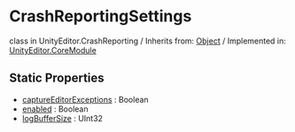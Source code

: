 # CrashReportingSettings
class in UnityEditor.CrashReporting
 / Inherits from: <a href="https://docs.unity3d.com/6000.1/Documentation/ScriptReference/Object.html">Object</a> / Implemented in: <a href="https://docs.unity3d.com/6000.1/Documentation/ScriptReference/UnityEditor.CoreModule.html">UnityEditor.CoreModule</a>

## Static Properties
- <a href="https://docs.unity3d.com/6000.1/Documentation/ScriptReference/CrashReportingSettings-captureEditorExceptions.html">captureEditorExceptions</a> : Boolean
- <a href="https://docs.unity3d.com/6000.1/Documentation/ScriptReference/CrashReportingSettings-enabled.html">enabled</a> : Boolean
- <a href="https://docs.unity3d.com/6000.1/Documentation/ScriptReference/CrashReportingSettings-logBufferSize.html">logBufferSize</a> : UInt32
